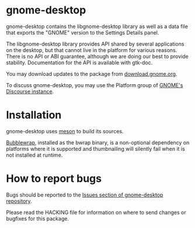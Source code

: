 gnome-desktop
=============

gnome-desktop contains the libgnome-desktop library as well as a data
file that exports the "GNOME" version to the Settings Details panel.

The libgnome-desktop library provides API shared by several applications
on the desktop, but that cannot live in the platform for various
reasons. There is no API or ABI guarantee, although we are doing our
best to provide stability. Documentation for the API is available with
gtk-doc.

You may download updates to the package from [download.gnome.org](https://download.gnome.org/sources/gnome-desktop/).

To discuss gnome-desktop, you may use the Platform group of [GNOME's
Discourse instance](https://discourse.gnome.org/c/platform/5).

Installation
============

gnome-desktop uses [meson](https://mesonbuild.com/Quick-guide.html#compiling-a-meson-project) to build its sources.

[Bubblewrap](https://github.com/containers/bubblewrap), installed as the
bwrap binary, is a non-optional dependency on platforms where it is
supported and thumbnailing will silently fail when it is not installed
at runtime.

How to report bugs
==================

Bugs should be reported to the [Issues section of gnome-desktop repository](https://gitlab.gnome.org/GNOME/gnome-desktop/-/issues).

Please read the HACKING file for information on where to send changes or
bugfixes for this package.
